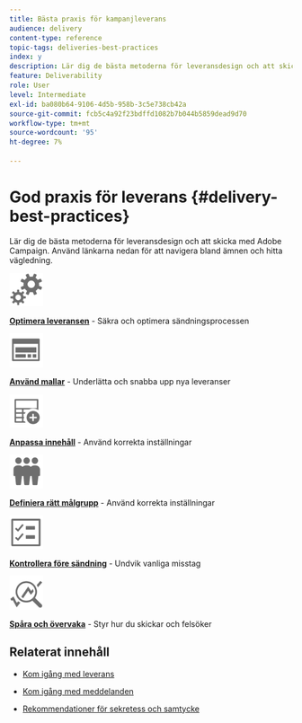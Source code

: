 ```yaml
---
title: Bästa praxis för kampanjleverans
audience: delivery
content-type: reference
topic-tags: deliveries-best-practices
index: y
description: Lär dig de bästa metoderna för leveransdesign och att skicka med Adobe Campaign.
feature: Deliverability
role: User
level: Intermediate
exl-id: ba080b64-9106-4d5b-958b-3c5e738cb42a
source-git-commit: fcb5c4a92f23bdffd1082b7b044b5859dead9d70
workflow-type: tm+mt
source-wordcount: '95'
ht-degree: 7%

---
```


# God praxis för leverans {#delivery-best-practices}

Lär dig de bästa metoderna för leveransdesign och att skicka med Adobe Campaign. Använd länkarna nedan för att navigera bland ämnen och hitta vägledning.

<img src="assets/do-not-localize/optimize.svg"  width="60px">

**[Optimera leveransen](optimize-delivery.md)** - Säkra och optimera sändningsprocessen

<img src="assets/do-not-localize/design.svg"  width="60px">

**[Använd mallar](use-templates.md)** - Underlätta och snabba upp nya leveranser

<img src="assets/do-not-localize/custom.svg"  width="60px">

**[Anpassa innehåll](design-and-personalize.md)** - Använd korrekta inställningar

<img src="assets/do-not-localize/profiles.svg"  width="60px">

**[Definiera rätt målgrupp](define-the-right-audience.md)** - Använd korrekta inställningar

<img src="assets/do-not-localize/start.svg"  width="60px">

**[Kontrollera före sändning](check-before-sending.md)** - Undvik vanliga misstag

<img src="assets/do-not-localize/troubleshoot.svg"  width="60px">

**[Spåra och övervaka](track-and-monitor.md)** - Styr hur du skickar och felsöker

## Relaterat innehåll

* [Kom igång med leverans](../../sending/using/about-deliverability.md)

* [Kom igång med meddelanden](../../channels/using/get-started-communication-channels.md)

* [Rekommendationer för sekretess och samtycke](../../start/using/privacy.md)
